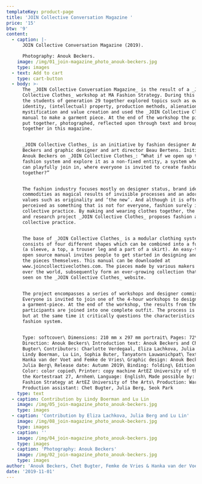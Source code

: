 ```yaml
---
templateKey: product-page
title: 'JOIN Collective Conversation Magazine '
price: '15'
btw: '9'
content:
  - caption: |-
      JOIN Collective Conversation Magazine (2019). 

      Photography: Anouk Beckers.
    image: /img/01_join-magazine_photo_anouk-beckers.jpg
    type: images
  - text: Add to cart
    type: cart-button
  - body: >-
      The _JOIN Collective Conversation Magazine_ is the result of a _JOIN
      Collective Clothes_ workshop at MA Fashion Strategy. During this workshop
      the students of generation 29 together explored topics such as ownership,
      identity, (intellectual) property, production methods, alienation,
      mystification and value creation and used the _JOIN Collective Clothes_
      manual to make a garment piece. At the end of the workshop the pieces were
      put together, photographed, reflected upon through text and brought
      together in this magazine.


      _JOIN Collective Clothes_ is an initiative by fashion designer Anouk
      Beckers and graphic designer and art director Beau Bertens. Initiator
      Anouk Beckers on _JOIN Collective Clothes_: “What if we open up the
      fashion system and explore it as a non-fixed entity, a system where people
      can playfully join in, where everyone is invited to create fashion
      together?”


      The fashion industry focuses mostly on designer status, brand identity,
      commodities as magical results of invisible processes and an adoration of
      values such as originality and ‘the new’. And although it is often
      perceived as something that is not for everyone, fashion surely is a
      collective practice. By making and wearing clothes together, the design
      and research project _JOIN Collective Clothes_ proposes fashion as a
      collective practice. 


      The base of _JOIN Collective Clothes_ is a modular clothing system that
      consists of four different shapes which can be combined into a full outfit
      (a sleeve, a top, a trouser leg and a part of a skirt). An easy-to-use
      open source manual invites people to get started in designing and making
      the pieces themselves. This manual can be downloaded at
      www.joincollectiveclothes.com. The pieces made by various makers from all
      over the world, subsequently form an ever-growing collection that can be
      seen on the _JOIN Collective Clothes_ website. 


      The project encompasses a series of workshops and designer commissions.
      Everyone is invited to join one of the 4-hour workshops to design and make
      a garment-piece. At the end of the workshop, the results from the
      participants are joined into one complete outfit. The process is playful,
      but at the same time it critically questions the characteristics of the
      fashion system.


      Type: softcover\ Dimensions: 210 mm x 297 mm portrait\ Pages: 72\ Art
      Direction: Anouk Beckers\ Introduction text: Anouk Beckers and Chet
      Bugter\ Contributors: Charlotte Verdegaal, Eliza Lachkova, Julia Berg,
      Lindy Boerman, Lu Lin, Sophia Buter, Tanyatorn Lauwanichpat\ Text editing:
      Hanka van der Voet and Femke de Vries\ Graphic design: Anouk Beckers and
      Julia Berg\ Release date: Autumn 2019\ Binding: folding\ Edition: 100\
      Color: color copied\ Printer: copy machine ArtEZ University of the Arts at
      the Kortestraat 27, Arnhem\ Language: English\ Made possible by: MA
      Fashion Strategy at ArtEZ University of the Arts\ Production: Warehouse\
      Production assistant: Chet Bugter, Julia Berg, Seok Park
    type: text
  - caption: Contribution by Lindy Boerman and Lu Lin
    image: /img/05_join-magazine_photo_anouk-beckers.jpg
    type: images
  - caption: 'Contribution by Eliza Lachkova, Julia Berg and Lu Lin'
    image: /img/08_join-magazine_photo_anouk-beckers.jpg
    type: images
  - caption: ''
    image: /img/04_join-magazine_photo_anouk-beckers.jpg
    type: images
  - caption: 'Photography: Anouk Beckers'
    image: /img/02_join-magazine_photo_anouk-beckers.jpg
    type: images
author: 'Anouk Beckers, Chet Bugter, Femke de Vries & Hanka van der Voet (eds.)'
date: '2019-11-01'
---
```



